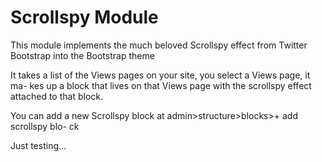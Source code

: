 Scrollspy Module
================================

This module implements the much beloved Scrollspy effect from Twitter Bootstrap 
into the Bootstrap theme

It takes a list of the Views pages on your site, you select a Views page, it ma-
kes up a block that lives
on that Views page with the scrollspy effect attached to that block.

You can add a new Scrollspy block at admin>structure>blocks>+ add scrollspy blo-
ck

Just testing...